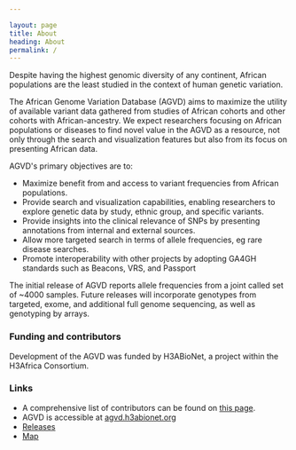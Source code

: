 ```yaml
---

layout: page
title: About
heading: About
permalink: /
---
```



Despite having the highest genomic diversity of any continent, African populations are the least studied in the context of human genetic variation. 

The African Genome Variation Database (AGVD) aims to maximize the utility of available variant data gathered from studies of African cohorts and other cohorts with African-ancestry. We expect researchers focusing on African populations or diseases to find novel value in the AGVD as a resource, not only through the search and visualization features but also from its focus on presenting African data. 


AGVD's primary objectives are to:
 - Maximize benefit from and access to variant frequencies from African populations.
 - Provide search and visualization capabilities, enabling researchers to explore genetic data by study, ethnic group, and specific variants. 
 - Provide insights into the clinical relevance of SNPs by presenting annotations from internal and external sources. 
 - Allow more targeted search in terms of allele frequencies, eg rare disease searches.
 - Promote interoperability with other projects by adopting GA4GH standards such as Beacons, VRS, and Passport


The initial release of AGVD reports allele frequencies from a joint called set of ~4000 samples. Future releases will incorporate genotypes from targeted, exome, and additional full genome sequencing, as well as genotyping by arrays. 


### Funding and contributors

Development of the AGVD was funded by H3ABioNet, a project within the H3Africa Consortium. 


### Links

 - A comprehensive list of contributors can be found on [this page](contributors).
 - AGVD is accessible at [agvd.h3abionet.org](https://agvd.h3abionet.org/)
 - [Releases](releases)
 - [Map](map)